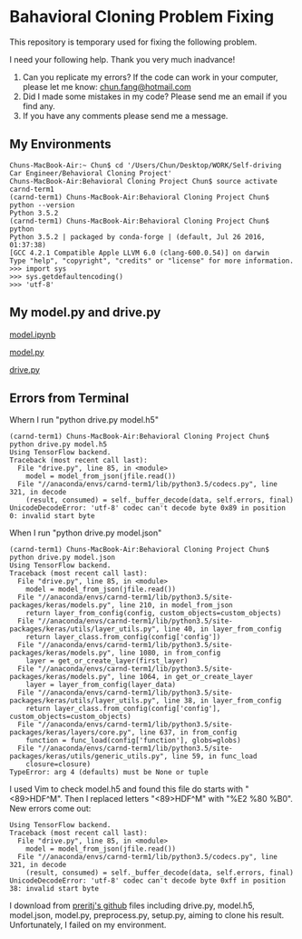 # Bahavioral Cloning Problem Fixing

This repository is temporary used for fixing the following problem.

I need your following help. Thank you very much inadvance!

1. Can you replicate my errors? If the code can work in your computer, please let me know: chun.fang@hotmail.com
2. Did I made some mistakes in my code? Please send me an email if you find any.
3. If you have any comments please send me a message.

## My Environments

    Chuns-MacBook-Air:~ Chun$ cd '/Users/Chun/Desktop/WORK/Self-driving Car Engineer/Behavioral Cloning Project'
    Chuns-MacBook-Air:Behavioral Cloning Project Chun$ source activate carnd-term1
    (carnd-term1) Chuns-MacBook-Air:Behavioral Cloning Project Chun$ python --version
    Python 3.5.2
    (carnd-term1) Chuns-MacBook-Air:Behavioral Cloning Project Chun$ python
    Python 3.5.2 | packaged by conda-forge | (default, Jul 26 2016, 01:37:38) 
    [GCC 4.2.1 Compatible Apple LLVM 6.0 (clang-600.0.54)] on darwin
    Type "help", "copyright", "credits" or "license" for more information.
    >>> import sys
    >>> sys.getdefaultencoding()
    >>> 'utf-8'

## My model.py and drive.py
[model.ipynb](https://github.com/fangchun007/Bahavioral-Cloning/blob/master/model.ipynb)

[model.py](https://github.com/fangchun007/Bahavioral-Cloning/blob/master/model.py)

[drive.py](https://github.com/fangchun007/Bahavioral-Cloning/blob/master/drive.py)

## Errors from Terminal

Whern I run "python drive.py model.h5"

    (carnd-term1) Chuns-MacBook-Air:Behavioral Cloning Project Chun$ python drive.py model.h5
    Using TensorFlow backend.
    Traceback (most recent call last):
      File "drive.py", line 85, in <module>    
        model = model_from_json(jfile.read())
      File "//anaconda/envs/carnd-term1/lib/python3.5/codecs.py", line 321, in decode
        (result, consumed) = self._buffer_decode(data, self.errors, final)
    UnicodeDecodeError: 'utf-8' codec can't decode byte 0x89 in position 0: invalid start byte

When I run "python drive.py model.json"

    (carnd-term1) Chuns-MacBook-Air:Behavioral Cloning Project Chun$ python drive.py model.json
    Using TensorFlow backend.
    Traceback (most recent call last):
      File "drive.py", line 85, in <module>
        model = model_from_json(jfile.read())
      File "//anaconda/envs/carnd-term1/lib/python3.5/site-packages/keras/models.py", line 210, in model_from_json
        return layer_from_config(config, custom_objects=custom_objects)
      File "//anaconda/envs/carnd-term1/lib/python3.5/site-packages/keras/utils/layer_utils.py", line 40, in layer_from_config
        return layer_class.from_config(config['config'])
      File "//anaconda/envs/carnd-term1/lib/python3.5/site-packages/keras/models.py", line 1080, in from_config
        layer = get_or_create_layer(first_layer)
      File "//anaconda/envs/carnd-term1/lib/python3.5/site-packages/keras/models.py", line 1064, in get_or_create_layer
        layer = layer_from_config(layer_data)
      File "//anaconda/envs/carnd-term1/lib/python3.5/site-packages/keras/utils/layer_utils.py", line 38, in layer_from_config
        return layer_class.from_config(config['config'], custom_objects=custom_objects)
      File "//anaconda/envs/carnd-term1/lib/python3.5/site-packages/keras/layers/core.py", line 637, in from_config
        function = func_load(config['function'], globs=globs)
      File "//anaconda/envs/carnd-term1/lib/python3.5/site-packages/keras/utils/generic_utils.py", line 59, in func_load
        closure=closure)
    TypeError: arg 4 (defaults) must be None or tuple
    
I used Vim to check model.h5 and found this file do starts with "<89>HDF^M". Then I replaced letters "<89>HDF^M" with "%E2 %80 %B0". New errors come out:

    Using TensorFlow backend.
    Traceback (most recent call last):
      File "drive.py", line 85, in <module>
        model = model_from_json(jfile.read())
      File "//anaconda/envs/carnd-term1/lib/python3.5/codecs.py", line 321, in decode
        (result, consumed) = self._buffer_decode(data, self.errors, final)
    UnicodeDecodeError: 'utf-8' codec can't decode byte 0xff in position 38: invalid start byte

    
I download from [preritj's github](https://github.com/preritj/Behavioral-Cloning)  files including drive.py, model.h5, model.json, model.py, preprocess.py, setup.py, aiming to clone his result. Unfortunately, I failed on my environment.




